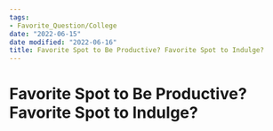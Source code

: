 ```yaml
---
tags:
- Favorite_Question/College
date: "2022-06-15"
date modified: "2022-06-16"
title: Favorite Spot to Be Productive? Favorite Spot to Indulge?
---
```


# Favorite Spot to Be Productive? Favorite Spot to Indulge?

